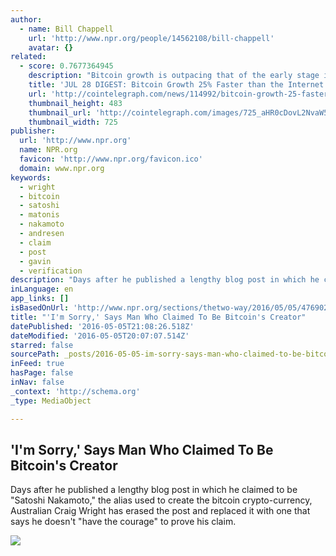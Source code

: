 ```yaml
---
author:
  - name: Bill Chappell
    url: 'http://www.npr.org/people/14562108/bill-chappell'
    avatar: {}
related:
  - score: 0.7677364945
    description: "Bitcoin growth is outpacing that of the early stage internet by almost 25%; an Estonian Angel List service will utilize Bitcoin's blockchain to secure its marketplace, and more top stories for July 28. In terms of investment, Bitcoin growth is outpacing that of the early stage internet by almost 25%, according to the latest figures compiled by IB Times UK."
    title: 'JUL 28 DIGEST: Bitcoin Growth 25% Faster than the Internet in 90s; Estonian Angel List Service Secures Marketplace with BTC Blockchain'
    url: 'http://cointelegraph.com/news/114992/bitcoin-growth-25-faster-than-the-internet-in-90s-estonian-angel-list-service-secures-marketplace-with-btc-blockchain'
    thumbnail_height: 483
    thumbnail_url: 'http://cointelegraph.com/images/725_aHR0cDovL2NvaW50ZWxlZ3JhcGguY29tL3N0b3JhZ2UvdXBsb2Fkcy92aWV3Lzk5MTkyNTk1NTE2YTJkMjFlYzE5NmJlZDM2MjYyNDQ1LnBuZw==.jpg'
    thumbnail_width: 725
publisher:
  url: 'http://www.npr.org'
  name: NPR.org
  favicon: 'http://www.npr.org/favicon.ico'
  domain: www.npr.org
keywords:
  - wright
  - bitcoin
  - satoshi
  - matonis
  - nakamoto
  - andresen
  - claim
  - post
  - gavin
  - verification
description: "Days after he published a lengthy blog post in which he claimed to be \"Satoshi Nakamoto,\" the alias used to create the bitcoin crypto-currency, Australian Craig Wright has erased the post and replaced it with one that says he doesn't \"have the courage\" to prove his claim."
inLanguage: en
app_links: []
isBasedOnUrl: 'http://www.npr.org/sections/thetwo-way/2016/05/05/476902856/-i-m-sorry-says-man-who-claimed-to-be-bitcoin-s-creator'
title: "'I'm Sorry,' Says Man Who Claimed To Be Bitcoin's Creator"
datePublished: '2016-05-05T21:08:26.518Z'
dateModified: '2016-05-05T20:07:07.514Z'
starred: false
sourcePath: _posts/2016-05-05-im-sorry-says-man-who-claimed-to-be-bitcoins-creator.md
inFeed: true
hasPage: false
inNav: false
_context: 'http://schema.org'
_type: MediaObject

---
```

<article style=""><h1>'I'm Sorry,' Says Man Who Claimed To Be Bitcoin's Creator</h1><p>Days after he published a lengthy blog post in which he claimed to be "Satoshi Nakamoto," the alias used to create the bitcoin crypto-currency, Australian Craig Wright has erased the post and replaced it with one that says he doesn't "have the courage" to prove his claim.</p><img src="https://media.npr.org/include/images/facebook-default.jpg?s=1400" /></article>